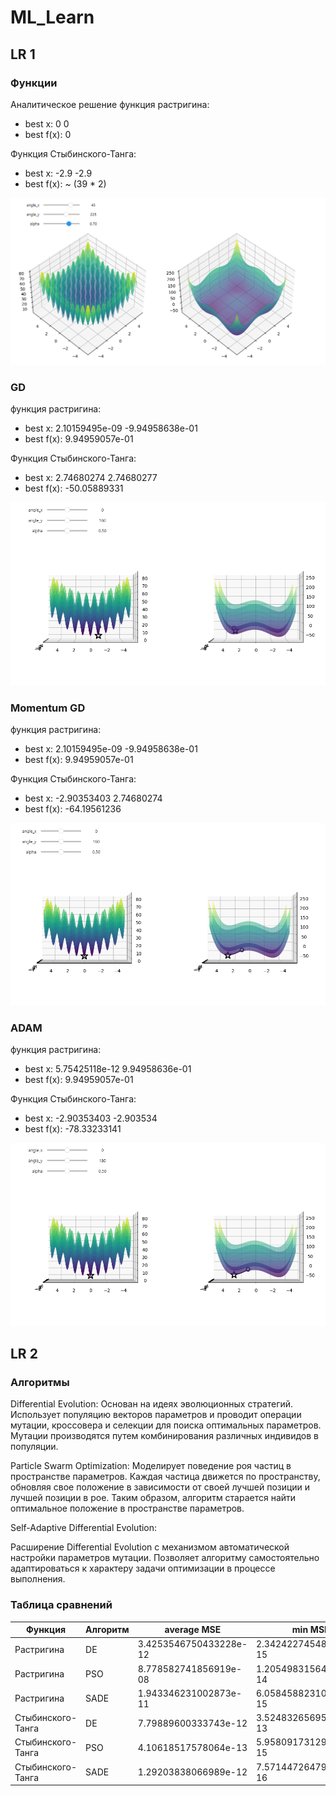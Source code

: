 # ML_Learn
## LR 1
### Функции

Аналитическое решение
функция растригина:
- best x: 0 0
- best f(x): 0

Функция Стыбинского-Танга:
- best x: -2.9 -2.9
- best f(x): ~ (39 * 2)

![Функции](https://github.com/FastSnake0/ML_learn/blob/main/refs/funcs.png)

### GD

функция растригина:
- best x: 2.10159495e-09 -9.94958638e-01 
- best f(x): 9.94959057e-01

Функция Стыбинского-Танга:
- best x: 2.74680274   2.74680277
- best f(x): -50.05889331

![Обычный gd](https://github.com/FastSnake0/ML_learn/blob/main/refs/gd.png)

### Momentum GD

функция растригина:
- best x:  2.10159495e-09 -9.94958638e-01 
- best f(x): 9.94959057e-01

Функция Стыбинского-Танга:
- best x: -2.90353403   2.74680274
- best f(x): -64.19561236

![Обычный gd](https://github.com/FastSnake0/ML_learn/blob/main/refs/mgd.png)

### ADAM

функция растригина:
- best x: 5.75425118e-12 9.94958636e-01 
- best f(x): 9.94959057e-01

Функция Стыбинского-Танга:
- best x: -2.90353403  -2.903534  
- best f(x): -78.33233141

![Обычный gd](https://github.com/FastSnake0/ML_learn/blob/main/refs/adam.png)

## LR 2
### Алгоритмы
Differential Evolution:
Основан на идеях эволюционных стратегий. Использует популяцию векторов параметров и проводит операции мутации, кроссовера и селекции для поиска оптимальных параметров. Мутации производятся путем комбинирования различных индивидов в популяции.

Particle Swarm Optimization:
Моделирует поведение роя частиц в пространстве параметров. Каждая частица движется по пространству, обновляя свое положение в зависимости от своей лучшей позиции и лучшей позиции в рое. Таким образом, алгоритм старается найти оптимальное положение в пространстве параметров.

Self-Adaptive Differential Evolution:

Расширение Differential Evolution с механизмом автоматической настройки параметров мутации. Позволяет алгоритму самостоятельно адаптироваться к характеру задачи оптимизации в процессе выполнения.

### Таблица сравнений

Функция            | Алгоритм      | average MSE            | min MSE                | max MSE                | best y                 | worst y
-------------------| ------------- | ---------------------- | ---------------------- | ---------------------- | ---------------------- | -------------------
Растригина         | DE            | 3.4253546750433228e-12 | 2.3424227454860056e-15 | 1.787689519763457e-11  | 9.272582701669307e-13  | 7.0932699713921465e-09
Растригина         | PSO           | 8.778582741856919e-08  | 1.2054983156465441e-14 | 1.773907987077751e-11  | 4.781952611665474e-12  | 7.038586602448049e-09
Растригина         | SADE          | 1.943346231002873e-11  | 6.058458823101041e-15  | 1.3319527505567418e-11 | 2.4016344468691386e-12 | 5.2849742360194796e-09
Стыбинского-Танга  | DE            | 7.79889600333743e-12   | 3.524832656953125e-13  | 1.2954148578278026e-11 | -78.33233140753056     | -78.3323314070879
Стыбинского-Танга  | PSO           | 4.10618517578064e-13   | 5.9580917312904986e-15 | 7.449475991710594e-13  | -78.33233140754264     | -78.3323314075187
Стыбинского-Танга  | SADE          | 1.29203838066989e-12   | 7.571447264790601e-16  | 2.400597859069286e-12  | -78.33233140754282     | -78.33233140745686
